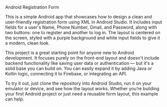 Android Registration Form

This is a simple Android app that showcases how to design a clean and user-friendly registration form using XML in Android Studio. It includes input fields for a user's Name, Phone Number, Gmail, and Password, along with two buttons: one to register and another to log in. The layout is centered on the screen, styled with a purple background and white input fields to give it a modern, clean look.

This project is a great starting point for anyone new to Android development. It focuses purely on the front-end layout and doesn't include backend functionality like saving user data or authentication — but it's a solid base you can build on. You can easily expand it by adding Java or Kotlin logic, connecting it to Firebase, or integrating an API.

To try it out, just clone the repository into Android Studio, run it on your emulator or device, and see how the layout works. Whether you’re building your first Android project or just need a reusable form layout, this example can help.
